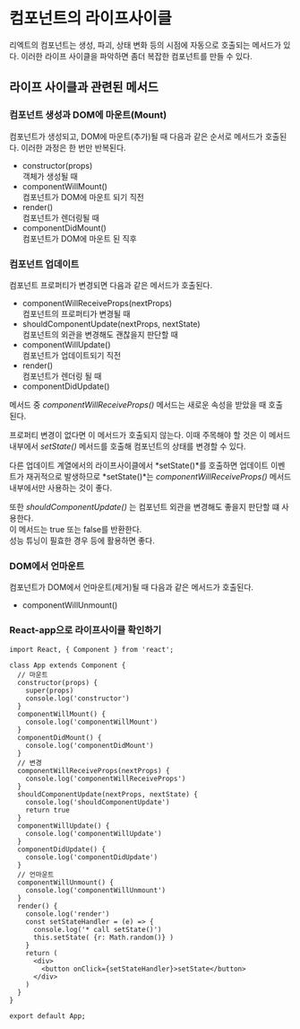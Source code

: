 # 컴포넌트의 라이프사이클

리엑트의 컴포넌트는 생성, 파괴, 상태 변화 등의 시점에 자동으로 호출되는 메서드가 있다. 이러한 라이프 사이클을 파악하면 좀더 복잡한 컴포넌트를 만들 수 있다.  

## 라이프 사이클과 관련된 메서드

### 컴포넌트 생성과 DOM에 마운트(Mount)

컴포넌트가 생성되고, DOM에 마운트(추가)될 때 다음과 같은 순서로 메서드가 호출된다. 이러한 과정은 한 번만 반복된다.  

- constructor(props)  
  객체가 생성될 때 
- componentWillMount()  
  컴포넌트가 DOM에 마운트 되기 직전
- render()  
  컴포넌트가 렌더링될 때
- componentDidMount()  
  컴포넌트가 DOM에 마운트 된 직후

### 컴포넌트 업데이트

컴포넌트 프로퍼티가 변경되면 다음과 같은 메서드가 호출된다.  

- componentWillReceiveProps(nextProps)  
  컴포넌트의 프로퍼티가 변경될 때
- shouldComponentUpdate(nextProps, nextState)  
  컴포넌트의 외관을 변경해도 괜찮을지 판단할 때
- componentWillUpdate()  
  컴포넌트가 업데이트되기 직전
- render()  
  컴포넌트가 렌더링 될 때
- componentDidUpdate()

메서드 중 *componentWillReceiveProps()* 메서드는 새로운 속성을 받았을 때 호출 된다.  

프로퍼티 변경이 없다면 이 메서드가 호출되지 않는다. 이때 주목해야 할 것은 이 메서드 내부에서 *setState()* 메서드를 호출해 컴포넌트의 상태를 변경할 수 있다.  

다른 업데이트 계열에서의 라이프사이클에서 *setState()*를 호출하면 업데이트 이벤트가 재귀적으로 발생하므로 *setState()*는 *componentWillReceiveProps()* 메서드 내부에서만 사용하는 것이 좋다.  

또한 *shouldComponentUpdate()* 는 컴포넌트 외관을 변경해도 좋을지 판단할 떄 사용한다.  
이 메서드는 true 또는 false를 반환한다.  
성능 튜닝이 필효한 경우 등에 활용하면 좋다.  

### DOM에서 언마운트

컴포넌트가 DOM에서 언마운트(제거)될 때 다음과 같은 메서드가 호출된다.  

- componentWillUnmount()

### React-app으로 라이프사이클 확인하기

~~~JS
import React, { Component } from 'react';

class App extends Component {
  // 마운트
  constructor(props) {
    super(props)
    console.log('constructor')
  }
  componentWillMount() {
    console.log('componentWillMount')
  }
  componentDidMount() {
    console.log('componentDidMount')
  }
  // 변경
  componentWillReceiveProps(nextProps) {
    console.log('componentWillReceiveProps')
  }
  shouldComponentUpdate(nextProps, nextState) {
    console.log('shouldComponentUpdate')
    return true
  }
  componentWillUpdate() {
    console.log('componentWillUpdate')
  }
  componentDidUpdate() {
    console.log('componentDidUpdate')
  }
  // 언마운트
  componentWillUnmount() {
    console.log('componentWillUnmount')
  }
  render() {
    console.log('render')
    const setStateHandler = (e) => {
      console.log('* call setState()')
      this.setState( {r: Math.random()} )
    }
    return (
      <div>
        <button onClick={setStateHandler}>setState</button>
      </div>
    )
  }
}

export default App;
~~~